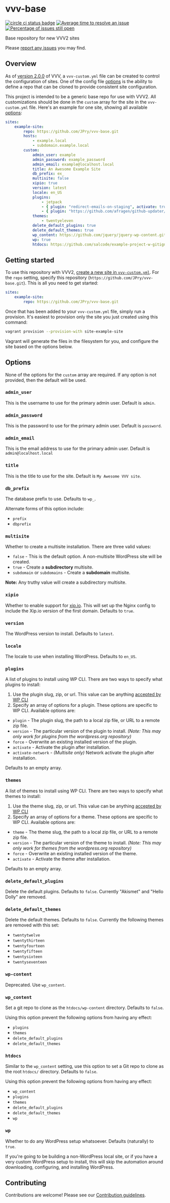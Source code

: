 # vvv-base

[![circle ci status badge](https://circleci.com/gh/JPry/vvv-base/tree/develop.svg?style=shield&circle-token=2a4b06e9259652a98d26b701ab76636f38d95cc8)](https://circleci.com/gh/JPry/vvv-base/tree/master)
[![Average time to resolve an issue](http://isitmaintained.com/badge/resolution/JPry/vvv-base.svg)](http://isitmaintained.com/project/JPry/vvv-base "Average time to resolve an issue")
[![Percentage of issues still open](http://isitmaintained.com/badge/open/JPry/vvv-base.svg)](http://isitmaintained.com/project/JPry/vvv-base "Percentage of issues still open")

Base repository for new VVV2 sites

Please [report any issues](https://github.com/JPry/vvv-base/issues) you may find.

## Overview

As of [version 2.0.0](https://varyingvagrantvagrants.org/blog/2017/03/13/varying-vagrant-vagrants-2-0-0.html) of VVV, 
a `vvv-custom.yml` file can be created to control the configuration of sites. One of the config file [options](https://varyingvagrantvagrants.org/docs/en-US/vvv-config/)
is the ability to define a repo that can be cloned to provide consistent site configuration.

This project is intended to be a generic base repo for use with VVV2. All customizations should be done in the
`custom` array for the site in the `vvv-custom.yml` file. Here's an example for one site, showing all available [options](#options):

```yml
sites:
    example-site:
        repo: https://github.com/JPry/vvv-base.git
        hosts:
            - example.local
            - subdomain.example.local
        custom:
            admin_user: example
            admin_password: example_password
            admin_email: example@localhost.local
            title: An Awesome Example Site
            db_prefix: ex_
            multisite: false
            xipio: true
            version: latest
            locale: en_US
            plugins:
                - jetpack
                - { plugin: "redirect-emails-on-staging", activate: true }
                - { plugin: "https://github.com/afragen/github-updater/archive/6.3.1.zip", force: true, activate: true }
            themes:
                - twentyeleven
            delete_default_plugins: true
            delete_default_themes: true
            wp_content: https://github.com/jquery/jquery-wp-content.git
            wp: true
            htdocs: https://github.com/salcode/example-project-w-gitignore.git

```

## Getting started

To use this repository with VVV2, [create a new site in `vvv-custom.yml`](https://varyingvagrantvagrants.org/docs/en-US/vvv-config/). For the `repo` setting, specify this repository (`https://github.com/JPry/vvv-base.git`). This is all you need to get started:

```yml
sites:
    example-site:
        repo: https://github.com/JPry/vvv-base.git
```

Once that has been added to your `vvv-custom.yml` file, simply run a provision. It's easiest to provision only the site you just created using this command:

```bash
vagrant provision --provision-with site-example-site
```

Vagrant will generate the files in the filesystem for you, and configure the site based on the options below.

## Options

None of the options for the `custom` array are required. If any option is not provided, then the default will be used.

### `admin_user`

This is the username to use for the primary admin user. Default is `admin`.

### `admin_password`

This is the password to use for the primary admin user. Default is `password`.

### `admin_email`

This is the email address to use for the primary admin user. Default is `admin@localhost.local`

### `title`

This is the title to use for the site. Default is `My Awesome VVV site`.

### `db_prefix`

The database prefix to use. Defaults to `wp_`.

Alternate forms of this option include:

* `prefix`
* `dbprefix`

### `multisite`

Whether to create a multisite installation. There are three valid values:

* `false` - This is the default option. A non-multisite WordPress site will be created.
* `true` - Create a **subdirectory** multisite.
* `subdomain` or `subdomains` - Create a **subdomain** multisite.

**Note:** Any truthy value will create a subdirectory multisite.

### `xipio`

Whether to enable support for [xip.io](http://xip.io). This will set up the Nginx config to include the Xip.io version of the first domain. Defaults to `true`.

### `version`

The WordPress version to install. Defaults to `latest`.

### `locale`

The locale to use when installing WordPress. Defaults to `en_US`.

### `plugins`

A list of plugins to install using WP CLI. There are two ways to specify what plugins to install:

1. Use the plugin slug, zip, or url. This value can be anything [accepted by WP CLI](https://developer.wordpress.org/cli/commands/plugin/install/)
1. Specify an array of options for a plugin. These options are specific to WP CLI. Available options are:
 * `plugin` - The plugin slug, the path to a local zip file, or URL to a remote zip file.
 * `version` - The particular version of the plugin to install. *(Note: This may only work for plugins from the wordpress.org repository)*
 * `force` - Overwrite an existing installed version of the plugin.
 * `activate` - Activate the plugin after installation.
 * `activate-network` - *(Multisite only)* Network activate the plugin after installation.

Defaults to an empty array.

### `themes`

A list of themes to install using WP CLI. There are two ways to specify what themes to install:

1. Use the theme slug, zip, or url. This value can be anything [accepted by WP CLI](https://developer.wordpress.org/cli/commands/theme/install/)
1. Specify an array of options for a theme. These options are specific to WP CLI. Available options are:
 * `theme` - The theme slug, the path to a local zip file, or URL to a remote zip file.
 * `version` - The particular version of the theme to install. *(Note: This may only work for themes from the wordpress.org repository)*
 * `force` - Overwrite an existing installed version of the theme.
 * `activate` - Activate the theme after installation.

Defaults to an empty array.

### `delete_default_plugins`

Delete the default plugins. Defaults to `false`. Currently "Akismet" and "Hello Dolly" are removed. 

### `delete_default_themes`

Delete the default themes. Defaults to `false`. Currently the following themes are removed with this set:

* `twentytwelve`
* `twentythirteen`
* `twentyfourteen`
* `twentyfifteen`
* `twentysixteen`
* `twentyseventeen`

### `wp-content`

Deprecated. Use `wp_content`.

### `wp_content`

Set a git repo to clone as the `htdocs/wp-content` directory. Defaults to `false`.

Using this option prevent the following options from having any effect:
* `plugins`
* `themes`
* `delete_default_plugins`
* `delete_default_themes`

### `htdocs`

Similar to the `wp_content` setting, use this option to set a Git repo to clone as the root `htdocs/` directory. Defaults to `false`.

Using this option prevent the following options from having any effect:
* `wp_content`
* `plugins`
* `themes`
* `delete_default_plugins`
* `delete_default_themes`
* `wp`

### `wp`

Whether to do any WordPress setup whatsoever. Defaults (naturally) to `true`.

If you're going to be building a non-WordPress local site, or if you have a very custom WordPress setup to install, this will skip the automation around downloading, configuring, and installing WordPress.

## Contributing

Contributions are welcome! Please see our [Contribution guidelines](https://github.com/JPry/vvv-base/blob/develop/.github/CONTRIBUTING.md).

